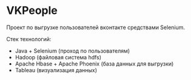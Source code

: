 # VKPeople

Проект по выгрузке пользователей вконтакте средствами Selenium.

Стек технологий:
* Java + Selenium (проход по пользователям)
* Hadoop (файловая система hdfs)
* Apache Hbase + Apache Phoenix (база данных для выгрузки)
* Tableau (визуализация данных)
